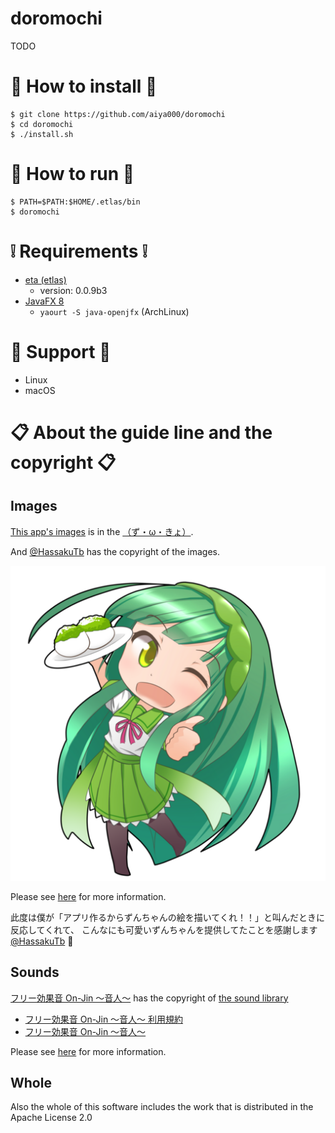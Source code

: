 # doromochi
TODO


# :gift: How to install :gift:
```console
$ git clone https://github.com/aiya000/doromochi
$ cd doromochi
$ ./install.sh
```


# :thinking: How to run :thinking:
```console
$ PATH=$PATH:$HOME/.etlas/bin
$ doromochi
```


# :grey_exclamation: Requirements :grey_exclamation:

- [eta (etlas)](http://eta-lang.org/)
    - version: 0.0.9b3
- [JavaFX 8](https://docs.oracle.com/javase/jp/8/javafx/api/toc.htm)
    - `yaourt -S java-openjfx` (ArchLinux)


# :wrench: Support :wrench:

- Linux
- macOS


# :clipboard: About the guide line and the copyright :clipboard:
## Images
[This app's images](https://github.com/aiya000/eta-doromochi/blob/master/images) is in the
[（ず・ω・きょ）](http://zunko.jp/guideline.html ).

And [\@HassakuTb](https://twitter.com/HassakuTb) has the copyright of the images.

![zunko](https://github.com/aiya000/eta-doromochi/blob/master/images/work_finishes.png)

Please see [here](https://github.com/aiya000/eta-doromochi/blob/master/images/LICENSE.md)
for more information.

此度は僕が「アプリ作るからずんちゃんの絵を描いてくれ！！」と叫んだときに反応してくれて、
こんなにも可愛いずんちゃんを提供してたことを感謝します [\@HassakuTb](https://twitter.com/HassakuTb) :bow:

## Sounds
[フリー効果音 On-Jin ～音人～](https://on-jin.com/) has the copyright of
[the sound library](https://github.com/aiya000/eta-doromochi/blob/master/sounds)

- [フリー効果音 On-Jin ～音人～ 利用規約](https://on-jin.com/kiyaku.php)
- [フリー効果音 On-Jin ～音人～](https://on-jin.com/)

Please see [here](https://github.com/aiya000/eta-doromochi/blob/master/sounds/LICENSE.md)
for more information.

## Whole
Also the whole of this software includes the work that is distributed in the Apache License 2.0

